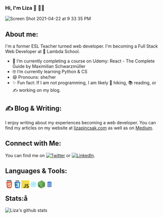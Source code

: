 ### Hi, I'm Liza 👋 👩‍💻

![Screen Shot 2021-04-22 at 9 33 35 PM](https://user-images.githubusercontent.com/68169418/115809836-72c5bd80-a3b2-11eb-8785-26077d9629d3.png) 

## About me:
I'm a former ESL Teacher turned web developer. I'm becoming a Full Stack Web Developer at 🦙 Lambda School. 
- 🎒 I’m currently completing a course on Udemy: React - The Complete Guide by Maximilian Schwarzmüller
- 🤓 I’m currently learning Python & CS
- 😄 Pronouns: she/her
- ✨ Fun fact: If I am not programming, I am likely 🥾 hiking, 📚 reading, or ✍️ working on my blog.

## ✍️ Blog & Writing: 
I enjoy writing about my experiences becoming a web developer. You can find my articles on my website at [lizapincsak.com](https://lizapincsak.com) as well as on [Medium](https://lizapincsak.medium.com).

## Connect with Me:
You can find me on [![Twitter][1.2]][1] or  [![LinkedIn][2.2]][2].

<!-- Icons -->

[1.2]: http://i.imgur.com/wWzX9uB.png (twitter icon without padding)
[2.2]: https://i.stack.imgur.com/gVE0j.png

<!-- Links to social media accounts -->

[1]: https://twitter.com/LizaPincsak
[2]: https://www.linkedin.com/in/liza-pincsak/

## Languages & Tools:
<img align="left" alt="HTML5" width="26px" src="https://raw.githubusercontent.com/github/explore/80688e429a7d4ef2fca1e82350fe8e3517d3494d/topics/html/html.png" />
<img align="left" alt="CSS3" width="26px" src="https://raw.githubusercontent.com/github/explore/80688e429a7d4ef2fca1e82350fe8e3517d3494d/topics/css/css.png" />
<img align="left" alt="JavaScript" width="26px" src="https://raw.githubusercontent.com/github/explore/80688e429a7d4ef2fca1e82350fe8e3517d3494d/topics/javascript/javascript.png" />
<img align="left" alt="React" width="26px" src="https://raw.githubusercontent.com/github/explore/80688e429a7d4ef2fca1e82350fe8e3517d3494d/topics/react/react.png" />
<img align="left" alt="Node.js" width="26px" src="https://raw.githubusercontent.com/github/explore/80688e429a7d4ef2fca1e82350fe8e3517d3494d/topics/nodejs/nodejs.png" />
<img align="left" alt="SQL" width="26px" src="https://raw.githubusercontent.com/github/explore/80688e429a7d4ef2fca1e82350fe8e3517d3494d/topics/sql/sql.png" />
<br/>

## Stats:å
![Liza's github stats](https://github-readme-stats.vercel.app/api?username=lizapincsak&show_icons=true&theme=radical)
